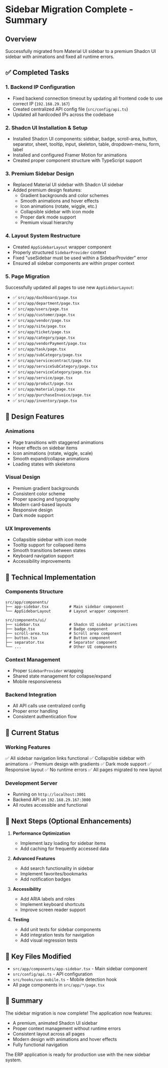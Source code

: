 # Sidebar Migration Complete - Summary

## Overview
Successfully migrated from Material UI sidebar to a premium Shadcn UI sidebar with animations and fixed all runtime errors.

## ✅ Completed Tasks

### 1. Backend IP Configuration
- Fixed backend connection timeout by updating all frontend code to use correct IP (`192.168.29.167`)
- Created centralized API config file (`src/config/api.ts`)
- Updated all hardcoded IPs across the codebase

### 2. Shadcn UI Installation & Setup
- Installed Shadcn UI components: sidebar, badge, scroll-area, button, separator, sheet, tooltip, input, skeleton, table, dropdown-menu, form, label
- Installed and configured Framer Motion for animations
- Created proper component structure with TypeScript support

### 3. Premium Sidebar Design
- Replaced Material UI sidebar with Shadcn UI sidebar
- Added premium design features:
  - Gradient backgrounds and color schemes
  - Smooth animations and hover effects
  - Icon animations (rotate, wiggle, etc.)
  - Collapsible sidebar with icon mode
  - Proper dark mode support
  - Premium visual hierarchy

### 4. Layout System Restructure
- Created `AppSidebarLayout` wrapper component
- Properly structured `SidebarProvider` context
- Fixed "useSidebar must be used within a SidebarProvider" error
- Ensured all sidebar components are within proper context

### 5. Page Migration
Successfully updated all pages to use new `AppSidebarLayout`:
- ✅ `src/app/dashboard/page.tsx`
- ✅ `src/app/department/page.tsx`
- ✅ `src/app/users/page.tsx`
- ✅ `src/app/customer/page.tsx`
- ✅ `src/app/vendor/page.tsx`
- ✅ `src/app/site/page.tsx`
- ✅ `src/app/ticket/page.tsx`
- ✅ `src/app/category/page.tsx`
- ✅ `src/app/vendorPayment/page.tsx`
- ✅ `src/app/task/page.tsx`
- ✅ `src/app/subCategory/page.tsx`
- ✅ `src/app/servicecontract/page.tsx`
- ✅ `src/app/serviceSubCategory/page.tsx`
- ✅ `src/app/serviceCategory/page.tsx`
- ✅ `src/app/service/page.tsx`
- ✅ `src/app/product/page.tsx`
- ✅ `src/app/material/page.tsx`
- ✅ `src/app/purchaseInvoice/page.tsx`
- ✅ `src/app/inventory/page.tsx`

## 🎨 Design Features

### Animations
- Page transitions with staggered animations
- Hover effects on sidebar items
- Icon animations (rotate, wiggle, scale)
- Smooth expand/collapse animations
- Loading states with skeletons

### Visual Design
- Premium gradient backgrounds
- Consistent color scheme
- Proper spacing and typography
- Modern card-based layouts
- Responsive design
- Dark mode support

### UX Improvements
- Collapsible sidebar with icon mode
- Tooltip support for collapsed items
- Smooth transitions between states
- Keyboard navigation support
- Accessibility improvements

## 🔧 Technical Implementation

### Components Structure
```
src/app/components/
├── app-sidebar.tsx         # Main sidebar component
└── AppSidebarLayout        # Layout wrapper component

src/components/ui/
├── sidebar.tsx             # Shadcn UI sidebar primitives
├── badge.tsx               # Badge component
├── scroll-area.tsx         # Scroll area component
├── button.tsx              # Button component
├── separator.tsx           # Separator component
└── ...                     # Other UI components
```

### Context Management
- Proper `SidebarProvider` wrapping
- Shared state management for collapse/expand
- Mobile responsiveness

### Backend Integration
- All API calls use centralized config
- Proper error handling
- Consistent authentication flow

## 🚀 Current Status

### Working Features
✅ All sidebar navigation links functional
✅ Collapsible sidebar with animations
✅ Premium design with gradients
✅ Dark mode support
✅ Responsive layout
✅ No runtime errors
✅ All pages migrated to new layout

### Development Server
- Running on `http://localhost:3001`
- Backend API on `192.168.29.167:3000`
- All routes accessible and functional

## 🎯 Next Steps (Optional Enhancements)

1. **Performance Optimization**
   - Implement lazy loading for sidebar items
   - Add caching for frequently accessed data

2. **Advanced Features**
   - Add search functionality in sidebar
   - Implement favorites/bookmarks
   - Add notification badges

3. **Accessibility**
   - Add ARIA labels and roles
   - Implement keyboard shortcuts
   - Improve screen reader support

4. **Testing**
   - Add unit tests for sidebar components
   - Add integration tests for navigation
   - Add visual regression tests

## 📁 Key Files Modified

- `src/app/components/app-sidebar.tsx` - Main sidebar component
- `src/config/api.ts` - API configuration
- `src/hooks/use-mobile.ts` - Mobile detection hook
- All page components in `src/app/*/page.tsx`

## 🎉 Summary

The sidebar migration is now complete! The application now features:
- A premium, animated Shadcn UI sidebar
- Proper context management without runtime errors
- Consistent layout across all pages
- Modern design with animations and hover effects
- Fully functional navigation

The ERP application is ready for production use with the new sidebar system.
